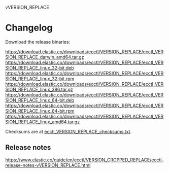 vVERSION_REPLACE

# Changelog

Download the release binaries:

<https://download.elastic.co/downloads/ecctl/VERSION_REPLACE/ecctl_VERSION_REPLACE_darwin_amd64.tar.gz>
<https://download.elastic.co/downloads/ecctl/VERSION_REPLACE/ecctl_VERSION_REPLACE_linux_32-bit.deb>
<https://download.elastic.co/downloads/ecctl/VERSION_REPLACE/ecctl_VERSION_REPLACE_linux_32-bit.rpm>
<https://download.elastic.co/downloads/ecctl/VERSION_REPLACE/ecctl_VERSION_REPLACE_linux_386.tar.gz>
<https://download.elastic.co/downloads/ecctl/VERSION_REPLACE/ecctl_VERSION_REPLACE_linux_64-bit.deb>
<https://download.elastic.co/downloads/ecctl/VERSION_REPLACE/ecctl_VERSION_REPLACE_linux_64-bit.rpm>
<https://download.elastic.co/downloads/ecctl/VERSION_REPLACE/ecctl_VERSION_REPLACE_linux_amd64.tar.gz>

Checksums are at [ecctl_VERSION_REPLACE_checksums.txt](https://download.elastic.co/downloads/ecctl/VERSION_REPLACE/ecctl_VERSION_REPLACE_checksums.txt).

## Release notes

<https://www.elastic.co/guide/en/ecctl/VERSION_CROPPED_REPLACE/ecctl-release-notes-vVERSION_REPLACE.html>
